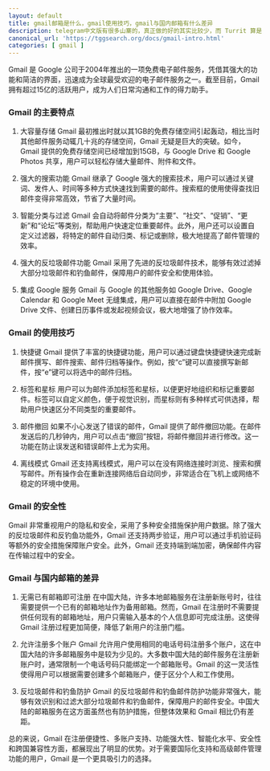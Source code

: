 ```yaml
---
layout: default
title: gmail邮箱是什么，gmail使用技巧，gmail与国内邮箱有什么差异
description: telegram中文版有很多山寨的，真正做的好的其实比较少，而 Turrit 算是非常好用的第三方客户端了，那么到底有哪些好用的功能点呢？
canonical_url: 'https://tggsearch.org/docs/gmail-intro.html'
categories: [ gmail ]
---
```

Gmail 是 Google 公司于2004年推出的一项免费电子邮件服务，凭借其强大的功能和简洁的界面，迅速成为全球最受欢迎的电子邮件服务之一。截至目前，Gmail 拥有超过15亿的活跃用户，成为人们日常沟通和工作的得力助手。

### Gmail 的主要特点
1. 大容量存储
Gmail 最初推出时就以其1GB的免费存储空间引起轰动，相比当时其他邮件服务动辄几十兆的存储空间，Gmail 无疑是巨大的突破。如今，Gmail 提供的免费存储空间已经增加到15GB，与 Google Drive 和 Google Photos 共享，用户可以轻松存储大量邮件、附件和文件。

2. 强大的搜索功能
Gmail 继承了 Google 强大的搜索技术，用户可以通过关键词、发件人、时间等多种方式快速找到需要的邮件。搜索框的使用使得查找旧邮件变得非常高效，节省了大量时间。

3. 智能分类与过滤
Gmail 会自动将邮件分类为“主要”、“社交”、“促销”、“更新”和“论坛”等类别，帮助用户快速定位重要邮件。此外，用户还可以设置自定义过滤器，将特定的邮件自动归类、标记或删除，极大地提高了邮件管理的效率。

4. 强大的反垃圾邮件功能
Gmail 采用了先进的反垃圾邮件技术，能够有效过滤掉大部分垃圾邮件和钓鱼邮件，保障用户的邮件安全和使用体验。

5. 集成 Google 服务
Gmail 与 Google 的其他服务如 Google Drive、Google Calendar 和 Google Meet 无缝集成，用户可以直接在邮件中附加 Google Drive 文件、创建日历事件或发起视频会议，极大地增强了协作效率。

### Gmail 的使用技巧
1. 快捷键
Gmail 提供了丰富的快捷键功能，用户可以通过键盘快捷键快速完成新邮件撰写、邮件搜索、邮件归档等操作。例如，按“c”键可以直接撰写新邮件，按“e”键可以将选中的邮件归档。

2. 标签和星标
用户可以为邮件添加标签和星标，以便更好地组织和标记重要邮件。标签可以自定义颜色，便于视觉识别，而星标则有多种样式可供选择，帮助用户快速区分不同类型的重要邮件。

3. 邮件撤回
如果不小心发送了错误的邮件，Gmail 提供了邮件撤回功能。在邮件发送后的几秒钟内，用户可以点击“撤回”按钮，将邮件撤回并进行修改。这一功能在防止误发送和错误邮件上尤为实用。

4. 离线模式
Gmail 还支持离线模式，用户可以在没有网络连接时浏览、搜索和撰写邮件。所有操作会在重新连接网络后自动同步，非常适合在飞机上或网络不稳定的环境中使用。

### Gmail 的安全性
Gmail 非常重视用户的隐私和安全，采用了多种安全措施保护用户数据。除了强大的反垃圾邮件和反钓鱼功能外，Gmail 还支持两步验证，用户可以通过手机验证码等额外的安全措施保障账户安全。此外，Gmail 还支持端到端加密，确保邮件内容在传输过程中的安全。

### Gmail 与国内邮箱的差异
1. 无需已有邮箱即可注册
在中国大陆，许多本地邮箱服务在注册新账号时，往往需要提供一个已有的邮箱地址作为备用邮箱。然而，Gmail 在注册时不需要提供任何现有的邮箱地址，用户只需输入基本的个人信息即可完成注册。这使得 Gmail 注册过程更加简便，降低了新用户的注册门槛。

2. 允许注册多个账户
Gmail 允许用户使用相同的电话号码注册多个账户，这在中国大陆的许多邮箱服务中是较为少见的。大多数中国大陆的邮件服务在注册新账户时，通常限制一个电话号码只能绑定一个邮箱账号。Gmail 的这一灵活性使得用户可以根据需要创建多个邮箱账户，便于区分个人和工作使用。

3. 反垃圾邮件和钓鱼防护
Gmail 的反垃圾邮件和钓鱼邮件防护功能非常强大，能够有效识别和过滤大部分垃圾邮件和钓鱼邮件，保障用户的邮件安全。中国大陆的邮箱服务在这方面虽然也有防护措施，但整体效果和 Gmail 相比仍有差距。

总的来说，Gmail 在注册便捷性、多账户支持、功能强大性、智能化水平、安全性和跨国兼容性方面，都展现出了明显的优势。对于需要国际化支持和高级邮件管理功能的用户，Gmail 是一个更具吸引力的选择。